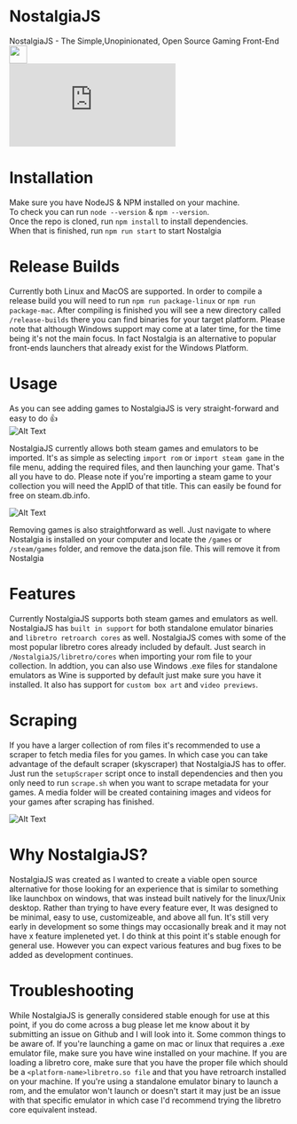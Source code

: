 # NostalgiaJS 
NostalgiaJS - The Simple,Unopinionated, Open Source Gaming Front-End
<img width="32" height="32" src="https://i.imgur.com/UQz3tN9.png">
<br>
![Alt Text](https://gbatemp.net/proxy.php?image=https%3A%2F%2Fmedia4.giphy.com%2Fmedia%2F3b5a9dVpTJFmfauiHc%2Fgiphy.gif&hash=368cdbdded067611ade69850b54b49a0)

# Installation
Make sure you have NodeJS & NPM installed on your machine.
<br>
To check you can run `node --version` & `npm --version`.
<br>
Once the repo is cloned, run `npm install` to install dependencies.
<br>
When that is finished, run `npm run start` to start Nostalgia

# Release Builds
Currently both Linux and MacOS are supported. In order to compile a release build you will need to run `npm run package-linux` or `npm run package-mac`. After compiling is finished you will see a new directory called 
`/release-builds` there you can find binaries for your target platform. Please note that although Windows support may come at a later time, for the time being it's not the main focus. In fact Nostalgia is an alternative to popular front-ends launchers that already exist for the Windows Platform.

# Usage
As you can see adding games to NostalgiaJS is very straight-forward and easy to do 👍
<br>
![Alt Text](https://media2.giphy.com/media/SP0KlPJ9ns2I81r6OG/giphy.gif)

NostalgiaJS currently allows both steam games and emulators to be imported. It's as simple as selecting `import rom` or `import steam game` in the file menu, adding the required files, and then launching your game. That's all you have to do. Please note if you're importing a steam game to your collection you will need the AppID of that title. This can easily be found for free on steam.db.info. 

![Alt Text](https://media3.giphy.com/media/hyJJeraLb0M0SvWffJ/giphy.gif)

Removing games is also straightforward as well. Just navigate to where Nostalgia is installed
on your computer and locate the `/games` or `/steam/games` folder, and remove the data.json file. This will remove it from Nostalgia

# Features
Currently NostalgiaJS supports both steam games and emulators as well. NostalgiaJS has `built in support` for both standalone emulator binaries and `libretro retroarch cores` as well. NostalgiaJS comes with some of the most popular libretro cores already included by default. Just search in `/NostalgiaJS/libretro/cores` when importing your rom file to your collection. In addtion, you can also
use Windows .exe files for standalone emulators as Wine is supported by default just make sure you have it installed. It also has support for `custom box art` and `video previews`. 

# Scraping 
If you have a larger collection of rom files it's recommended to use a scraper to fetch media files for you games. In which case you can take advantage of the default scraper (skyscraper) that NostalgiaJS has to offer. Just run the `setupScraper` script once to install dependencies and then you only need to run `scrape.sh` when you want to scrape metadata for your games. A media folder will be created containing images and videos for your games after scraping has finished.

![Alt Text](https://i.imgur.com/by30Sxd.png)

# Why NostalgiaJS?
NostalgiaJS was created as I wanted to create a viable open source alternative for those looking for an experience that is similar to something like launchbox on windows, that was instead built natively for the linux/Unix desktop. Rather than trying to have every feature ever, It was designed to be minimal, easy to use, customizeable, and above all fun. It's still very early in development so some things may occasionally break and it may not have x feature impleneted yet. I do think at this point it's stable enough for general use. However you can expect various features and bug fixes to be added as development continues. 

# Troubleshooting
While NostalgiaJS is generally considered stable enough for use at this point, if you do come across a bug please let me know about it by submitting an issue on Github and I will look into it. Some common things to be aware of. If you're launching a game on mac or linux that requires a .exe emulator file, make sure you have wine installed on your machine. If you are loading a libretro core, make sure that you have the proper file which should be a `<platform-name>libretro.so file` and that you have retroarch installed on your machine. If you're using a standalone emulator binary to launch a rom, and the emulator won't launch or doesn't start it may just be an issue with that specific emulator in which case I'd recommend trying the libretro core equivalent instead. 
